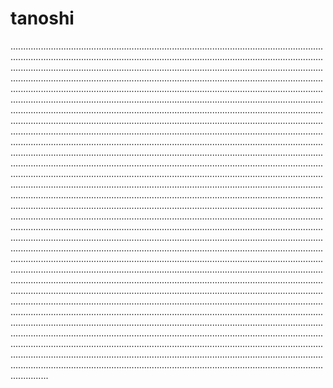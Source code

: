 # tanoshi
...................................................................................................................................................................................................................................................................................................................................................................................................................................................................................................................................................................................................................................................................................................................................................................................................................................................................................................................................................................................................................................................................................................................................................................................................................................................................................................................................................................................................................................................................................................................................................................................................................................................................................................................................................................................................................................................................................................................................................................................................................................................................................................................................................................................................................................................................................................................................................................................................................................................................................................................................................................................................................................................................................................................................................................................................................................................................................................................................................................................................................................................................................................................................................................................................................................................................................................................................................................................................................................................................................................................................................................................................................................................................................................................................................................................................................................................................................................................................................................................................................
